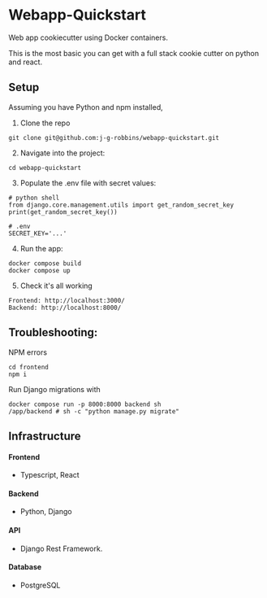 # Webapp-Quickstart
Web app cookiecutter using Docker containers.

This is the most basic you can get with a full stack cookie cutter on python and react.

## Setup
Assuming you have Python and npm installed,

1. Clone the repo 

```
git clone git@github.com:j-g-robbins/webapp-quickstart.git
```

2. Navigate into the project: 

``` 
cd webapp-quickstart 
```

3. Populate the .env file with secret values:

```
# python shell
from django.core.management.utils import get_random_secret_key
print(get_random_secret_key())

# .env
SECRET_KEY='...'
```

4. Run the app:

```
docker compose build
docker compose up
```
5. Check it's all working

```
Frontend: http://localhost:3000/
Backend: http://localhost:8000/
```

## Troubleshooting:

NPM errors
```
cd frontend
npm i
```

Run Django migrations with
```
docker compose run -p 8000:8000 backend sh
/app/backend # sh -c "python manage.py migrate"
```

## Infrastructure
#### Frontend 
- Typescript, React
#### Backend
- Python, Django
#### API
- Django Rest Framework.
#### Database
- PostgreSQL
